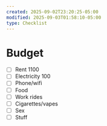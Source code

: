 ```yaml
---
created: 2025-09-02T23:20:25-05:00
modified: 2025-09-03T01:58:10-05:00
type: Checklist
---
```


# Budget

- [ ] Rent 1100
- [ ] Electricity 100
- [ ] Phone/wifi
- [ ] Food
- [ ] Work rides
- [ ] Cigarettes/vapes
- [ ] Sex
- [ ] Stuff
